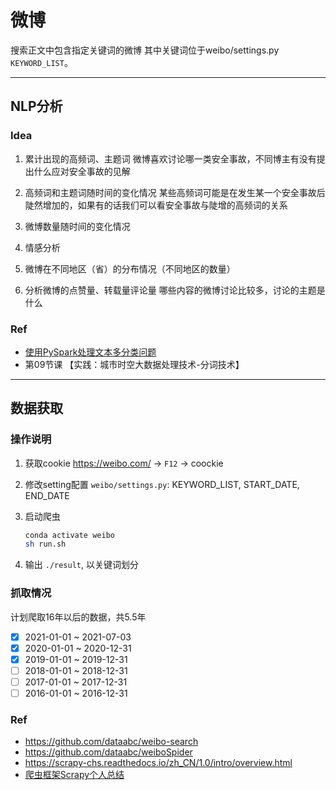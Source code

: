 # 微博

搜索正文中包含指定关键词的微博
其中关键词位于weibo/settings.py `KEYWORD_LIST`。

----

## NLP分析

### Idea

1. 累计出现的高频词、主题词
    微博喜欢讨论哪一类安全事故，不同博主有没有提出什么应对安全事故的见解

2. 高频词和主题词随时间的变化情况
    某些高频词可能是在发生某一个安全事故后陡然增加的，如果有的话我们可以看安全事故与陡增的高频词的关系

3. 微博数量随时间的变化情况

4. 情感分析

5. 微博在不同地区（省）的分布情况（不同地区的数量）

6. 分析微博的点赞量、转载量评论量
    哪些内容的微博讨论比较多，讨论的主题是什么

### Ref

- [使用PySpark处理文本多分类问题](https://blog.csdn.net/hlpower/article/details/102918969)
- 第09节课 【实践：城市时空大数据处理技术-分词技术】

----

## 数据获取

### 操作说明

1. 获取cookie
<https://weibo.com/> -> `F12` -> coockie

1. 修改setting配置
    `weibo/settings.py`: KEYWORD_LIST, START_DATE, END_DATE

1. 启动爬虫

    ```bash
    conda activate weibo
    sh run.sh
    ```

1. 输出
  `./result`, 以关键词划分

### 抓取情况

计划爬取16年以后的数据，共5.5年

- [x] 2021-01-01 ~ 2021-07-03
- [x] 2020-01-01 ~ 2020-12-31
- [x] 2019-01-01 ~ 2019-12-31
- [ ] 2018-01-01 ~ 2018-12-31
- [ ] 2017-01-01 ~ 2017-12-31
- [ ] 2016-01-01 ~ 2016-12-31

### Ref

- <https://github.com/dataabc/weibo-search>
- <https://github.com/dataabc/weiboSpider>
- <https://scrapy-chs.readthedocs.io/zh_CN/1.0/intro/overview.html>
- [爬虫框架Scrapy个人总结](https://www.jianshu.com/p/cecb29c04cd2)
